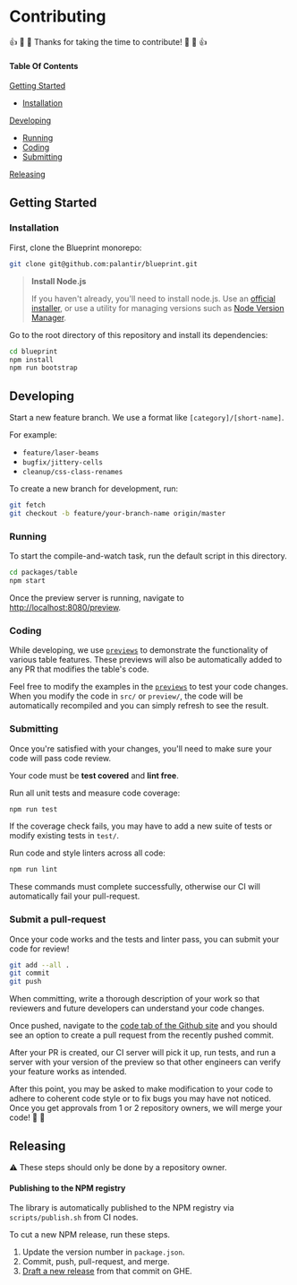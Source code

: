 # Contributing

:+1: :confetti_ball: :tada: Thanks for taking the time to contribute! :tada: :confetti_ball: :+1:

#### Table Of Contents

[Getting Started](#getting-started)
  - [Installation](#installation)

[Developing](#developing)
  - [Running](#running)
  - [Coding](#coding)
  - [Submitting](#submitting)

[Releasing](#releasing)


## Getting Started

### Installation

First, clone the Blueprint monorepo:

```sh
git clone git@github.com:palantir/blueprint.git
```

> **Install Node.js**
>
> If you haven't already, you'll need to install node.js. Use an [official
> installer](https://nodejs.org/en/download/), or use a utility for managing
> versions such as [Node Version Manager](https://github.com/creationix/nvm).

Go to the root directory of this repository and
install its dependencies:

```sh
cd blueprint
npm install
npm run bootstrap
```

## Developing

Start a new feature branch. We use a format like `[category]/[short-name]`.

For example:
 * `feature/laser-beams`
 * `bugfix/jittery-cells`
 * `cleanup/css-class-renames`

To create a new branch for development, run:

```sh
git fetch
git checkout -b feature/your-branch-name origin/master
```


### Running

To start the compile-and-watch task, run the default script in this directory.

```sh
cd packages/table
npm start
```

Once the preview server is running, navigate to
[http://localhost:8080/preview](http://localhost:8080/preview).


### Coding

While developing, we use
[`previews`](https://github.com/palantir/blueprint/blob/master/packages/table/preview)
to demonstrate the functionality of various table features. These previews will
also be automatically added to any PR that modifies the table's code.

Feel free to modify the examples in the
[`previews`](https://github.com/palantir/blueprint/blob/master/packages/table/preview)
to test your code changes. When you modify the code in `src/` or `preview/`, the
code will be automatically recompiled and you can simply refresh to see the
result.


### Submitting

Once you're satisfied with your changes, you'll need to make sure your code
will pass code review.

Your code must be **test covered** and **lint free**.

Run all unit tests and measure code coverage:

```sh
npm run test
```

If the coverage check fails, you may have to add a new suite of tests or
modify existing tests in `test/`.

Run code and style linters across all code:

```sh
npm run lint
```

These commands must complete successfully, otherwise our CI will automatically
fail your pull-request.


### Submit a pull-request

Once your code works and the tests and linter pass, you can submit your
code for review!

```sh
git add --all .
git commit
git push
```

When committing, write a thorough description of your work so that reviewers
and future developers can understand your code changes.

Once pushed, navigate to the [code tab of the Github site](https://github.com/palantir/blueprint)
and you should see an option to create a pull request from the recently pushed
commit.

After your PR is created, our CI server will pick it up, run tests, and run a
server with your version of the preview so that other engineers can verify
your feature works as intended.

After this point, you may be asked to make modification to your code to adhere
to coherent code style or to fix bugs you may have not noticed. Once you get
approvals from 1 or 2 repository owners, we will merge your code!
:confetti_ball: :tada:


## Releasing

:warning: These steps should only be done by a repository owner.


#### Publishing to the NPM registry

The library is automatically published to the NPM registry via `scripts/publish.sh` from CI nodes.

To cut a new NPM release, run these steps.

1. Update the version number in `package.json`.
2. Commit, push, pull-request, and merge.
3. [Draft a new release](https://github.com/palantir/blueprint/releases/new) from that commit on GHE.
